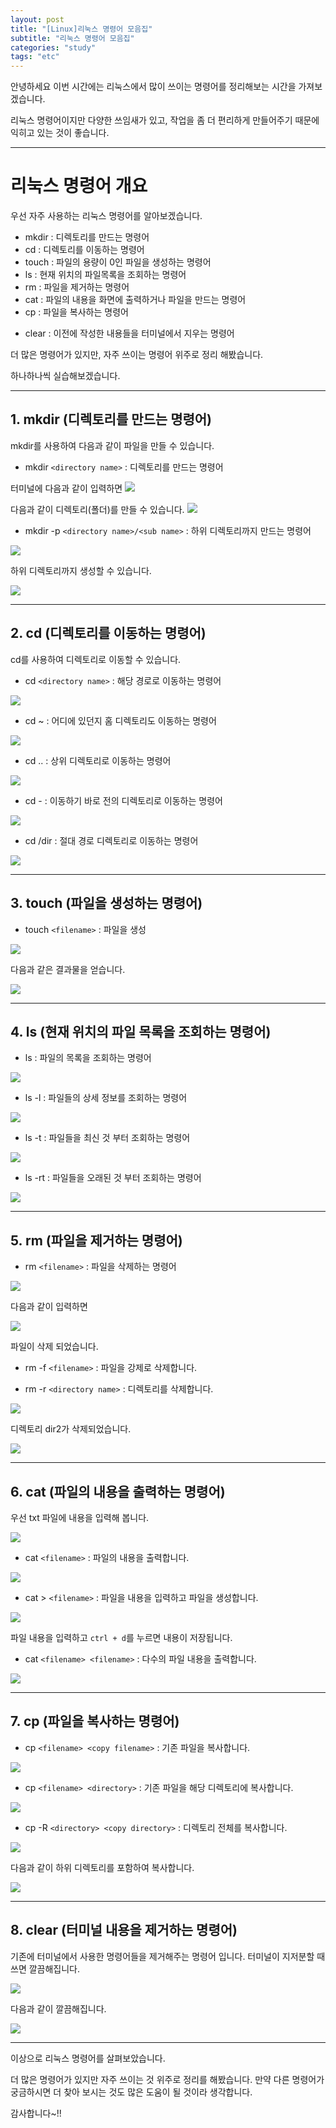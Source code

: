 ```yaml
---
layout: post
title: "[Linux]리눅스 명령어 모음집"
subtitle: "리눅스 명령어 모음집"
categories: "study"
tags: "etc"
---
```


안녕하세요 이번 시간에는 리눅스에서 많이 쓰이는 명령어를 정리해보는 시간을 가져보겠습니다.

리눅스 명령어이지만 다양한 쓰임새가 있고, 작업을 좀 더 편리하게 만들어주기 때문에 익히고 있는 것이 좋습니다.

---

# 리눅스 명령어 개요

우선 자주 사용하는 리눅스 명령어를 알아보겠습니다.

- mkdir : 디렉토리를 만드는 명령어
- cd : 디렉토리를 이동하는 명령어
- touch : 파일의 용량이 0인 파일을 생성하는 명령어
- ls : 현재 위치의 파일목록을 조회하는 명령어
- rm : 파일을 제거하는 명령어
- cat : 파일의 내용을 화면에 출력하거나 파일을 만드는 명령어
- cp : 파일을 복사하는 명령어
<!-- - mv : 파일을 이동시키는 명령어 -->
- clear : 이전에 작성한 내용들을 터미널에서 지우는 명령어

더 많은 명령어가 있지만, 자주 쓰이는 명령어 위주로 정리 해봤습니다.

하나하나씩 실습해보겠습니다.

---

## 1. mkdir (디렉토리를 만드는 명령어)

mkdir를 사용하여 다음과 같이 파일을 만들 수 있습니다.

- mkdir `<directory name>` : 디렉토리를 만드는 명령어

터미널에 다음과 같이 입력하면
![](/assets/img/posts/2020-10-31-16-16-28.png)

다음과 같이 디렉토리(폴더)를 만들 수 있습니다.
![](/assets/img/posts/2020-10-31-16-20-58.png)

- mkdir -p `<directory name>/<sub name>` : 하위 디렉토리까지 만드는 명령어

![](/assets/img/posts/2020-10-31-16-30-45.png)

하위 디렉토리까지 생성할 수 있습니다.

![](/assets/img/posts/2020-10-31-16-31-14.png)

---

## 2. cd (디렉토리를 이동하는 명령어)

cd를 사용하여 디렉토리로 이동할 수 있습니다.

- cd `<directory name>` : 해당 경로로 이동하는 명령어

![](/assets/img/posts/2020-10-31-16-34-07.png)

- cd ~ : 어디에 있던지 홈 디렉토리도 이동하는 명령어

![](/assets/img/posts/2020-10-31-16-35-47.png)

- cd .. : 상위 디렉토리로 이동하는 명령어

![](/assets/img/posts/2020-10-31-16-36-39.png)

- cd - : 이동하기 바로 전의 디렉토리로 이동하는 명령어

![](/assets/img/posts/2020-10-31-16-37-20.png)

- cd /dir : 절대 경로 디렉토리로 이동하는 명령어

![](/assets/img/posts/2020-10-31-16-39-31.png)

---

## 3. touch (파일을 생성하는 명령어)

- touch `<filename>` : 파일을 생성

![](/assets/img/posts/2020-10-31-16-44-42.png)

다음과 같은 결과물을 얻습니다.

![](/assets/img/posts/2020-10-31-16-45-01.png)

---

## 4. ls (현재 위치의 파일 목록을 조회하는 명령어)

- ls : 파일의 목록을 조회하는 명령어

![](/assets/img/posts/2020-10-31-16-46-29.png)

- ls -l : 파일들의 상세 정보를 조회하는 명령어

![](/assets/img/posts/2020-10-31-16-47-03.png)

- ls -t : 파일들을 최신 것 부터 조회하는 명령어

![](/assets/img/posts/2020-10-31-16-47-42.png)

- ls -rt : 파일들을 오래된 것 부터 조회하는 명령어

![](/assets/img/posts/2020-10-31-16-48-09.png)

---

## 5. rm (파일을 제거하는 명령어)

- rm `<filename>` : 파일을 삭제하는 명령어

![](/assets/img/posts/2020-10-31-16-56-29.png)

다음과 같이 입력하면

![](/assets/img/posts/2020-10-31-16-56-47.png)

파일이 삭제 되었습니다.

- rm -f `<filename>` : 파일을 강제로 삭제합니다.

- rm -r `<directory name>` : 디렉토리를 삭제합니다.

![](/assets/img/posts/2020-10-31-16-58-29.png)

디렉토리 dir2가 삭제되었습니다.

![](/assets/img/posts/2020-10-31-16-58-52.png)

---

## 6. cat (파일의 내용을 출력하는 명령어)

우선 txt 파일에 내용을 입력해 봅니다.

![](/assets/img/posts/2020-10-31-18-35-00.png)

- cat `<filename>` : 파일의 내용을 출력합니다.

![](/assets/img/posts/2020-10-31-18-35-59.png)

- cat > `<filename>` : 파일을 내용을 입력하고 파일을 생성합니다.

![](/assets/img/posts/2020-10-31-18-38-20.png)

파일 내용을 입력하고 `ctrl + d`를 누르면 내용이 저장됩니다.

- cat `<filename> <filename>` : 다수의 파일 내용을 출력합니다.

![](/assets/img/posts/2020-10-31-18-39-41.png)

---

## 7. cp (파일을 복사하는 명령어)

- cp `<filename> <copy filename>` : 기존 파일을 복사합니다.

![](/assets/img/posts/2020-10-31-18-42-07.png)

- cp `<filename> <directory>` : 기존 파일을 해당 디렉토리에 복사합니다.

![](/assets/img/posts/2020-10-31-18-47-05.png)

- cp -R `<directory> <copy directory>` : 디렉토리 전체를 복사합니다.

![](/assets/img/posts/2020-10-31-18-43-35.png)

다음과 같이 하위 디렉토리를 포함하여 복사합니다.

![](/assets/img/posts/2020-10-31-18-44-01.png)

<!-- ## 8. mv (파일을 이동시키는 명령어) -->

---

## 8. clear (터미널 내용을 제거하는 명령어)

기존에 터미널에서 사용한 명령어들을 제거해주는 명령어 입니다.
터미널이 지저분할 때 쓰면 깔끔해집니다.

![](/assets/img/posts/2020-10-31-18-49-32.png)

다음과 같이 깔끔해집니다.

![](/assets/img/posts/2020-10-31-18-50-40.png)

---

이상으로 리눅스 명령어를 살펴보았습니다.

더 많은 명령어가 있지만 자주 쓰이는 것 위주로 정리를 해봤습니다. 만약 다른 명령어가 궁금하시면 더 찾아 보시는 것도 많은 도움이 될 것이라 생각합니다.

감사합니다~!!
